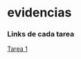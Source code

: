 # evidencias
### Links de cada tarea
[Tarea 1](https://github.com/ekaitz888/evidencias/tree/master/tarea%201)
